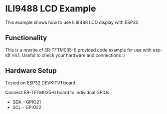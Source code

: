 # ILI9488 LCD Example

This example shows how to use ILI9488 LCD display with ESP32.

## Functionality

This is a rewrite of ER-TFTM035-6 provided code example for use with esp-idf v4.1.
Useful to check your hardware and connections :)

## Hardware Setup

Tested on ESP32 DEVKITV1 board.
    
Connect ER-TFTM035-6 board to individual GPIOs:

  * SDA - GPIO21
  * SCL - GPIO22

